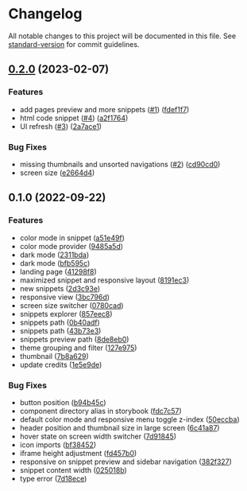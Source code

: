 # Changelog

All notable changes to this project will be documented in this file. See [standard-version](https://github.com/conventional-changelog/standard-version) for commit guidelines.

## [0.2.0](https://github.com/surdarmaputra/tailwind-snippets/compare/v0.1.0...v0.2.0) (2023-02-07)


### Features

* add pages preview and more snippets ([#1](https://github.com/surdarmaputra/tailwind-snippets/issues/1)) ([fdef1f7](https://github.com/surdarmaputra/tailwind-snippets/commit/fdef1f7648f708246f78408d8b42e78f07c4fad6))
* html code snippet ([#4](https://github.com/surdarmaputra/tailwind-snippets/issues/4)) ([a2f1764](https://github.com/surdarmaputra/tailwind-snippets/commit/a2f1764a7d9e7b127952743a72fa77fd9d326a92))
* UI refresh ([#3](https://github.com/surdarmaputra/tailwind-snippets/issues/3)) ([2a7ace1](https://github.com/surdarmaputra/tailwind-snippets/commit/2a7ace1e09cac1d2e3d3ca61547b208c9f60687a))


### Bug Fixes

* missing thumbnails and unsorted navigations ([#2](https://github.com/surdarmaputra/tailwind-snippets/issues/2)) ([cd90cd0](https://github.com/surdarmaputra/tailwind-snippets/commit/cd90cd069ed5f7665ff9521e6a06c104f0cd12b5))
* screen size ([e2664d4](https://github.com/surdarmaputra/tailwind-snippets/commit/e2664d4b77fbbac0273f6c7b267a052132f6a37a))

## 0.1.0 (2022-09-22)


### Features

* color mode in snippet ([a51e49f](https://github.com/surdarmaputra/tailwind-snippets/commit/a51e49f4641ce684afade1f48929bbb786abad7a))
* color mode provider ([9485a5d](https://github.com/surdarmaputra/tailwind-snippets/commit/9485a5d3bfbce20abdac52026cbd12c54f050d31))
* dark mode ([2311bda](https://github.com/surdarmaputra/tailwind-snippets/commit/2311bda731ee8c952b8b22d83f32634e68c0b995))
* dark mode ([bfb595c](https://github.com/surdarmaputra/tailwind-snippets/commit/bfb595c212730e92531b82354d4f87ac0a7f0450))
* landing page ([41298f8](https://github.com/surdarmaputra/tailwind-snippets/commit/41298f8b4dcd0464416fc60af8a127d6602a2941))
* maximized snippet and responsive layout ([8191ec3](https://github.com/surdarmaputra/tailwind-snippets/commit/8191ec37f1ba732bf4f75d021b63e9d31d5bed10))
* new snippets ([2d3c93e](https://github.com/surdarmaputra/tailwind-snippets/commit/2d3c93e592f1b254de744b338a1c346cbe3c87a5))
* responsive view ([3bc796d](https://github.com/surdarmaputra/tailwind-snippets/commit/3bc796d312def56fab405ee048d2b105c2a3e075))
* screen size switcher ([0780cad](https://github.com/surdarmaputra/tailwind-snippets/commit/0780cadbd5398e4f261955180248773d5975690f))
* snippets explorer ([857eec8](https://github.com/surdarmaputra/tailwind-snippets/commit/857eec8af211a49eb219516a321b76327ee8a704))
* snippets path ([0b40adf](https://github.com/surdarmaputra/tailwind-snippets/commit/0b40adf07b167bba9a47c8e3410d79fb7d90077a))
* snippets path ([43b73e3](https://github.com/surdarmaputra/tailwind-snippets/commit/43b73e391772b70cf4bb7ecdf826ede64d7e0734))
* snippets preview path ([8de8eb0](https://github.com/surdarmaputra/tailwind-snippets/commit/8de8eb04580dbe2e7fee2493e193650fb85eca06))
* theme grouping and filter ([127e975](https://github.com/surdarmaputra/tailwind-snippets/commit/127e97570e58c9fa19a14db40413783c9bc6ce28))
* thumbnail ([7b8a629](https://github.com/surdarmaputra/tailwind-snippets/commit/7b8a629715b237ac20f5123387a50c9fc3733228))
* update credits ([1e5e9de](https://github.com/surdarmaputra/tailwind-snippets/commit/1e5e9de580befdd7a9ffe80a39da02636e0412d8))


### Bug Fixes

* button position ([b94b45c](https://github.com/surdarmaputra/tailwind-snippets/commit/b94b45c44e505c6e77efd706d12bddb48b72482e))
* component directory alias in storybook ([fdc7c57](https://github.com/surdarmaputra/tailwind-snippets/commit/fdc7c57811a0c61140cb2871e91064a0864818c1))
* default color mode and responsive menu toggle z-index ([50eccba](https://github.com/surdarmaputra/tailwind-snippets/commit/50eccbaca724654a2dabef01e754f0bb6cf63d1d))
* header position and thumbnail size in large screen ([6c41a87](https://github.com/surdarmaputra/tailwind-snippets/commit/6c41a8759da32e0d419536e6eeafbfacb7b41e94))
* hover state on screen width switcher ([7d91845](https://github.com/surdarmaputra/tailwind-snippets/commit/7d9184588c844a4a795eebf91f265d0ec8fe0ef7))
* icon imports ([bf38452](https://github.com/surdarmaputra/tailwind-snippets/commit/bf384528757c955c00cb8b8d5c8058f53e36e1a1))
* iframe height adjustment ([fd457b0](https://github.com/surdarmaputra/tailwind-snippets/commit/fd457b0dd3a1b8d70202ee9d8d9b2ee9a2694c07))
* responsive on snippet preview and sidebar navigation ([382f327](https://github.com/surdarmaputra/tailwind-snippets/commit/382f3277b834bdd6c13a9212e99592dc9527b1cd))
* snippet content width ([025018b](https://github.com/surdarmaputra/tailwind-snippets/commit/025018bbe3e057a008c40722d9913c7d76af7de5))
* type error ([7d18ece](https://github.com/surdarmaputra/tailwind-snippets/commit/7d18ecec83b1d0e23d362c600c0851efd12cee7b))
